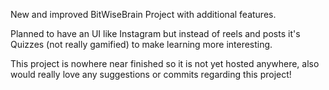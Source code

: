 New and improved BitWiseBrain Project with additional features. 

Planned to have an UI like Instagram but instead of reels and posts it's Quizzes (not really gamified) to make learning more interesting.

This project is nowhere near finished so it is not yet hosted anywhere, also would really love any suggestions or commits regarding this project!
